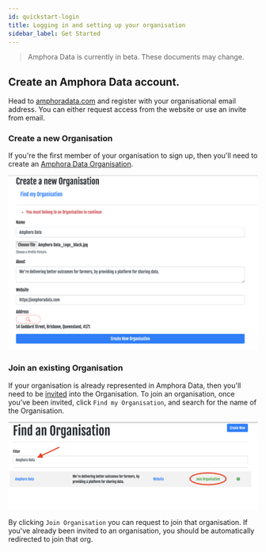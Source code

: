 ```yaml
---
id: quickstart-login
title: Logging in and setting up your organisation
sidebar_label: Get Started
---
```


> Amphora Data is currently in beta. These documents may change.

## Create an Amphora Data account.

Head to [amphoradata.com](https://beta.amphoradata.com) and register with your organisational email address. You can either request access from the website or use an invite from email.

### Create a new Organisation

If you're the first member of your organisation to sign up, then you'll need to create an [Amphora Data Organisation](../models/organisation.md).

![New Organisation, Screenshot](../assets/screenshots/new_organisation.png)

### Join an existing Organisation

If your organisation is already represented in Amphora Data, then you'll need to be [invited](guides/invite-to-organisation.md) into the Organisation. To join an organisation, once you've been invited, click `Find my Organisation`, and search for the name of the Organisation.

![Join Organisation, Screenshot](../assets/screenshots/join_organisation.png)

By clicking `Join Organisation` you can request to join that organisation. If you've already been invited to an organisation, you should be automatically redirected to join that org. 